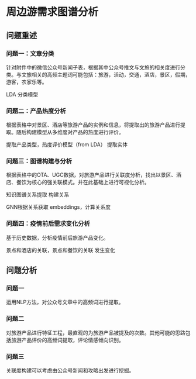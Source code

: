 # 周边游需求图谱分析

## 问题重述

### 问题一：文章分类

针对附件中的微信公众号新闻子表，根据其中公众号推文与文旅的相关度进行分类。与文旅相关的高频主题词可能包括：旅游，活动，交通，酒店，景区，假期，游客，农家乐等。

LDA 分类模型

### 问题二：产品热度分析

根据表格中对景区、酒店等旅游产品的实例和信息，将提取出的旅游产品进行提取。随后构建模型从多维度对产品的热度进行评价。

提取产品类型，热度评价模型（from LDA）
提取实体

### 问题三：图谱构建与分析

根据表格中的OTA、UGC数据，对旅游产品进行关联度分析，找出以景区、酒店、餐饮为核心的强关联模式。并在此基础上进行可视化分析。

知识图谱关系提取
构建关系

GNN根据关系获取 embeddings，计算关系度

### 问题四：疫情前后需求变化分析

基于历史数据，分析疫情前后旅游产品变化。

景点和酒店的关联，景点和餐饮的关联 发生变化


## 问题分析

### 问题一

运用NLP方法，对公众号文章中的高频词进行提取。

### 问题二

对旅游产品进行特征工程，最直观的为旅游产品被提及的次数。其他可能的思路包括旅游产品评价的高频词提取，评论情感倾向识别。

### 问题三

关联度构建可以考虑由公众号新闻和攻略出发进行挖掘。